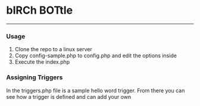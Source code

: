 # bIRCh BOTtle
---
### Usage
1. Clone the repo to a linux server
2. Copy config-sample.php to config.php and edit the options inside
3. Execute the index.php

### Assigning Triggers
In the triggers.php file is a sample hello word trigger. From there you can see how a trigger is defined and can add your own
